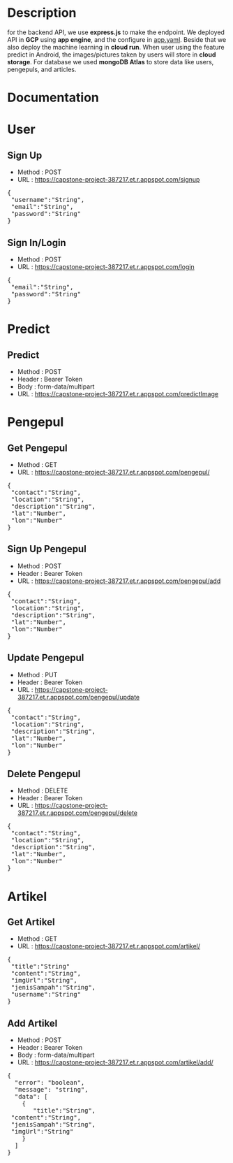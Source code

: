 # Description

for the backend API, we use **express.js** to make the endpoint. We deployed API in **GCP** using **app engine**, and the configure in [app.yaml](app.yaml). Beside that we also deploy the machine learning in **cloud run**. When user using the feature predict in Android, the images/pictures taken by users will store in **cloud storage**. For database we used **mongoDB Atlas** to store data like users, pengepuls, and articles.
 
# Documentation

# User
## Sign Up
* Method : POST
* URL : https://capstone-project-387217.et.r.appspot.com/signup
<pre>
{
 "username":"String",
 "email":"String",
 "password":"String"
}
</pre>

## Sign In/Login
* Method : POST
* URL : https://capstone-project-387217.et.r.appspot.com/login
<pre>
{
 "email":"String",
 "password":"String"
}
</pre>

# Predict
## Predict
* Method : POST
* Header : Bearer Token
* Body : form-data/multipart
* URL : https://capstone-project-387217.et.r.appspot.com/predictImage

# Pengepul
## Get Pengepul
* Method : GET
* URL : https://capstone-project-387217.et.r.appspot.com/pengepul/
<pre>
{
 "contact":"String",
 "location":"String",
 "description":"String",
 "lat":"Number",
 "lon":"Number"
}
</pre>

## Sign Up Pengepul
* Method : POST
* Header : Bearer Token
* URL : https://capstone-project-387217.et.r.appspot.com/pengepul/add
<pre>
{
 "contact":"String",
 "location":"String",
 "description":"String",
 "lat":"Number",
 "lon":"Number"
}
</pre>

## Update Pengepul
* Method : PUT
* Header : Bearer Token
* URL : https://capstone-project-387217.et.r.appspot.com/pengepul/update
<pre>
{
 "contact":"String",
 "location":"String",
 "description":"String",
 "lat":"Number",
 "lon":"Number"
}
</pre>

## Delete Pengepul
* Method : DELETE
* Header : Bearer Token
* URL : https://capstone-project-387217.et.r.appspot.com/pengepul/delete
<pre>
{
 "contact":"String",
 "location":"String",
 "description":"String",
 "lat":"Number",
 "lon":"Number"
}
</pre>

# Artikel
## Get Artikel
* Method : GET
* URL : https://capstone-project-387217.et.r.appspot.com/artikel/
<pre>
{
 "title":"String"
 "content":"String",
 "imgUrl":"String",
 "jenisSampah":"String",
 "username":"String"
}
</pre>

## Add Artikel
* Method : POST
* Header : Bearer Token
* Body : form-data/multipart
* URL : https://capstone-project-387217.et.r.appspot.com/artikel/add/
<pre>
{
  "error": "boolean",
  "message": "string",
  "data": [
    {
       "title":"String",
 "content":"String",
 "jenisSampah":"String",
 "imgUrl":"String"
    }
  ]
}
</pre>
